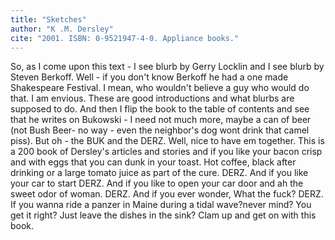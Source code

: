 ```yaml
---
title: "Sketches"
author: "K .M. Dersley"
cite: "2001. ISBN: 0-9521947-4-0. Appliance books."
---
```


So, as I come upon this text - I see blurb by Gerry Locklin and I see blurb by Steven Berkoff. Well - if you don't know Berkoff he had a one made Shakespeare Festival. I mean, who wouldn't believe a guy who would do that. I am envious. These are good introductions and what blurbs are supposed to do. And then I flip the book to the table of contents and see that he writes on Bukowski - I need not much more, maybe a can of beer (not Bush Beer- no way - even the neighbor's dog wont drink that camel piss). But oh - the BUK and the DERZ. Well, nice to have em together. This is a 200 book of Dersley's articles and stories and if you like your bacon crisp and with eggs that you can dunk in your toast. Hot coffee, black after drinking or a large tomato juice as part of the cure. DERZ. And if you like your car to start DERZ. And if you like to open your car door and ah the sweet odor of woman. DERZ. And if you ever wonder, What the fuck? DERZ. If you wanna ride a panzer in Maine during a tidal wave?never mind? You get it right? Just leave the dishes in the sink? Clam up and get on with this book.
